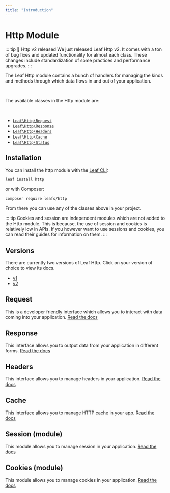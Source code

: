 ```yaml
---
title: "Introduction"
---
```


# Http Module

::: tip 🎊 Http v2 released
We just released Leaf Http v2. It comes with a ton of bug fixes and updated functionality for almost each class. These changes include standardization of some practices and performance upgrades.
:::

The Leaf Http module contains a bunch of handlers for managing the kinds and methods through which data flows in and out of your application.

<br>

The available classes in the Http module are:

<br>

- [`Leaf\Http\Request`](/modules/http/v/2/request)
- [`Leaf\Http\Response`](/modules/http/v/2/response)
- [`Leaf\Http\Headers`](/modules/http/v/2/headers)
- [`Leaf\Http\Cache`](/modules/http/v/2/cache)
- [`Leaf\Http\Status`](/modules/http/v/2/status)

## Installation

You can install the http module with the [Leaf CLI](/docs/cli/):

```sh
leaf install http
```

or with Composer:

```sh
composer require leafs/http
```

From there you can use any of the classes above in your project.

::: tip
Cookies and session are independent modules which are not added to the Http module. This is because, the use of session and cookies is relatively low in APIs. If you however want to use sessions and cookies, you can read their guides for information on them.
:::

## Versions

There are currently two versions of Leaf Http. Click on your version of choice to view its docs.

- [v1](/modules/http/v/1/)
- [v2](/modules/http/v/2/)

## Request

This is a developer friendly interface which allows you to interact with data coming into your application. [Read the docs](/modules/http/v/2/request)

## Response

This interface allows you to output data from your application in different forms. [Read the docs](/modules/http/v/2/response)

## Headers

This interface allows you to manage headers in your application. [Read the docs](/modules/http/v/2/headers)

## Cache

This interface allows you to manage HTTP cache in your app. [Read the docs](/modules/http/v/2/cache)

## Session (module)

This module allows you to manage session in your application. [Read the docs](/modules/session/)

## Cookies (module)

This module allows you to manage cookies in your application. [Read the docs](/modules/cookies/)
